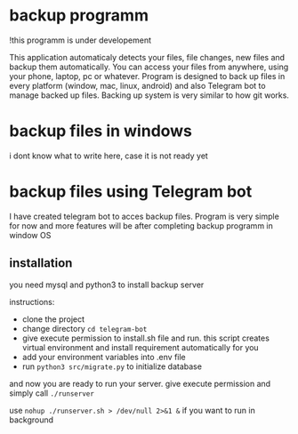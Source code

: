 # backup programm
!this programm is under developement 

This application automaticaly detects your files, file changes, new files and backup them automatically.
You can access your files from anywhere, using your phone, laptop, pc or whatever.
Program is designed to back up files in every platform (window, mac, linux, android) and also Telegram bot to manage backed up files.
Backing up system is very similar to how git works.

# backup files in windows 

i dont know what to write here, case it is not ready yet

# backup files using Telegram bot

I have created telegram bot to acces backup files.
Program is very simple for now and more features will be after completing backup programm in window OS

## installation 

you need mysql and python3 to install backup server 

instructions:
* clone the project
* change directory ``cd telegram-bot``
* give execute permission to install.sh file and run. this script creates virtual environment and install requirement automatically for you
* add your environment variables into .env file
* run ``python3 src/migrate.py`` to initialize database

and now you are ready to run your server. 
give execute permission and simply call ``./runserver``

use ``nohup ./runserver.sh > /dev/null 2>&1 &`` if you want to run in background


